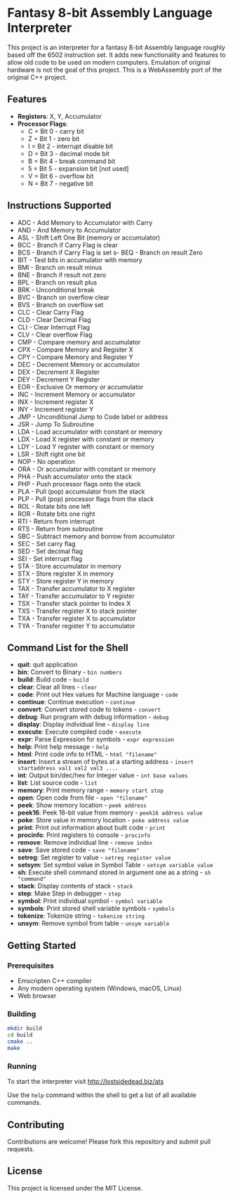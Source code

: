 
# Fantasy 8-bit Assembly Language Interpreter

This project is an interpreter for a fantasy 8-bit Assembly language roughly based off the 6502 instruction set. It adds new functionality and features to allow old code to be used on modern computers. Emulation of original hardware is not the goal of this project. This is a WebAssembly port of the original C++ project.

## Features

- **Registers**: X, Y, Accumulator
- **Processor Flags**:
  - C = Bit 0 - carry bit
  - Z = Bit 1 - zero bit
  - I = Bit 2 - interrupt disable bit
  - D = Bit 3 - decimal mode bit
  - B = Bit 4 - break command bit
  - 5 = Bit 5 - expansion bit [not used]
  - V = Bit 6 - overflow bit
  - N = Bit 7 - negative bit

## Instructions Supported

- ADC - Add Memory to Accumulator with Carry
- AND - And Memory to Accumulator
- ASL - Shift Left One Bit (memory or accumulator)
- BCC - Branch if Carry Flag is clear
- BCS - Branch if Carry Flag is set
s- BEQ - Branch on result Zero
- BIT - Test bits in accumulator with memory
- BMI - Branch on result minus
- BNE - Branch if result not zero
- BPL - Branch on result plus
- BRK - Unconditional break
- BVC - Branch on overflow clear
- BVS - Branch on overflow set
- CLC - Clear Carry Flag
- CLD - Clear Decimal Flag
- CLI - Clear Interrupt Flag
- CLV - Clear overflow Flag
- CMP - Compare memory and accumulator
- CPX - Compare Memory and Register X
- CPY - Compare Memory and Register Y
- DEC - Decrement Memory or accumulator
- DEX - Decrement X Register
- DEY - Decrement Y Register
- EOR - Exclusive Or memory or accumulator
- INC - Increment Memory or accumulator
- INX - Increment register X
- INY - Increment register Y
- JMP - Unconditional Jump to Code label or address
- JSR - Jump To Subroutine
- LDA - Load accumulator with constant or memory
- LDX - Load X register with constant or memory
- LDY - Load Y register with constant or memory
- LSR - Shift right one bit
- NOP - No operation 
- ORA - Or accumulator with constant or memory
- PHA - Push accumulator onto the stack
- PHP - Push processor flags onto the stack
- PLA - Pull (pop) accumulator from the stack
- PLP - Pull (pop) processor flags from the stack
- ROL - Rotate bits one left
- ROR - Rotate bits one right
- RTI - Return from interrupt
- RTS - Return from subroutine
- SBC - Subtract memory and borrow from accumulator
- SEC - Set carry flag
- SED - Set decimal flag
- SEI - Set interrupt flag
- STA - Store accumulator in memory
- STX - Store register X in memory
- STY - Store register Y in memory
- TAX - Transfer accumulator to X register
- TAY - Transfer accumulator to Y register
- TSX - Transfer stack pointer to Index X
- TXS - Transfer register X to stack pointer
- TXA - Transfer register X to accumulator
- TYA - Transfer register Y to accumulator

## Command List for the Shell

- **quit**: quit application
- **bin**: Convert to Binary - `bin numbers`
- **build**: Build code - `build`
- **clear**: Clear all lines - `clear`
- **code**: Print out Hex values for Machine language - `code`
- **continue**: Continue execution - `continue`
- **convert**: Convert stored code to tokens - `convert`
- **debug**: Run program with debug information - `debug`
- **display**: Display individual line - `display line`
- **execute**: Execute compiled code - `execute`
- **expr**: Parse Expression for symbols - `expr expression`
- **help**: Print help message - `help`
- **html**: Print code info to HTML - `html "filename"`
- **insert**: Insert a stream of bytes at a starting address - `insert startaddress val1 val2 val3 ....`
- **int**: Output bin/dec/hex for Integer value - `int base values`
- **list**: List source code - `list`
- **memory**: Print memory range - `memory start stop`
- **open**: Open code from file - `open "filename"`
- **peek**: Show memory location - `peek address`
- **peek16**: Peek 16-bit value from memory - `peek16 address value`
- **poke**: Store value in memory location - `poke address value`
- **print**: Print out information about built code - `print`
- **procinfo**: Print registers to console - `procinfo`
- **remove**: Remove individual line - `remove index`
- **save**: Save stored code - `save "filename"`
- **setreg**: Set register to value - `setreg register value`
- **setsym**: Set symbol value in Symbol Table - `setsym variable value`
- **sh**: Execute shell command stored in argument one as a string - `sh "command"`
- **stack**: Display contents of stack - `stack`
- **step**: Make Step in debugger - `step`
- **symbol**: Print individual symbol - `symbol variable`
- **symbols**: Print stored shell variable symbols - `symbols`
- **tokenize**: Tokenize string - `tokenize string`
- **unsym**: Remove symbol from table - `unsym variable`

## Getting Started

### Prerequisites

- Emscripten C++ compiler
- Any modern operating system (Windows, macOS, Linux)
- Web browser

### Building

```sh
mkdir build
cd build
cmake ..
make
```

### Running

To start the interpreter visit http://lostsidedead.biz/ats


Use the `help` command within the shell to get a list of all available commands.

## Contributing

Contributions are welcome! Please fork this repository and submit pull requests.

## License

This project is licensed under the MIT License.
